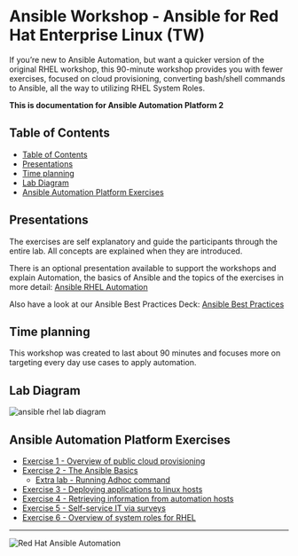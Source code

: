 # Ansible Workshop - Ansible for Red Hat Enterprise Linux (TW)

If you’re new to Ansible Automation, but want a quicker version of the original RHEL workshop, this 90-minute workshop provides you with fewer exercises, focused on cloud provisioning, converting bash/shell commands to Ansible, all the way to utilizing RHEL System Roles.

**This is documentation for Ansible Automation Platform 2**

## Table of Contents

* [Table of Contents](#table-of-contents)
* [Presentations](#presentations)
* [Time planning](#time-planning)
* [Lab Diagram](#lab-diagram)
* [Ansible Automation Platform Exercises](#ansible-automation-platform-exercises)

## Presentations

The exercises are self explanatory and guide the participants through the entire lab. All concepts are explained when they are introduced.

There is an optional presentation available to support the workshops and explain Automation, the basics of Ansible and the topics of the exercises in more detail:
[Ansible RHEL Automation](../../decks/TW_Ansible_RHEL_Automation_Workshop_Deck-1206.pdf)


Also have a look at our Ansible Best Practices Deck:
[Ansible Best Practices](../../decks/ansible_best_practices.pdf)

## Time planning

This workshop was created to last about 90 minutes and focuses more on targeting every day use cases to apply automation.

## Lab Diagram

![ansible rhel lab diagram](../../images/rhel_lab_diagram.png)

## Ansible Automation Platform Exercises

 - [Exercise 1 - Overview of public cloud provisioning](1-setup)
 - [Exercise 2 - The Ansible Basics](2-thebasics)
    - [ Extra lab - Running Adhoc command ](https://dchan-redhat.github.io/exercises/ansible_rhel_90/2-adhoc/)
 - [Exercise 3 - Deploying applications to linux hosts](3-playbook)
 - [Exercise 4 - Retrieving information from automation hosts](4-variables)
 - [Exercise 5 - Self-service IT via surveys](5-surveys)
 - [Exercise 6 - Overview of system roles for RHEL](6-system-roles)

---
![Red Hat Ansible Automation](../../images/rh-ansible-automation-platform.png)
